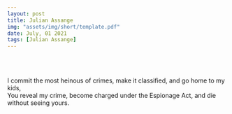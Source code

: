 ```yaml
---
layout: post
title: Julian Assange
img: "assets/img/short/template.pdf"
date: July, 01 2021
tags: [Julian Assange]
---
```

  
<br><br>
<div align="left">

I commit the most heinous of crimes, make it classified, and go home to my kids, <br>
You reveal my crime, become charged under the Espionage Act, and die without seeing yours.<br>

</div>
<br><br>
<br><br>
<br><br>
<br><br>
<br><br>
<br><br> 

